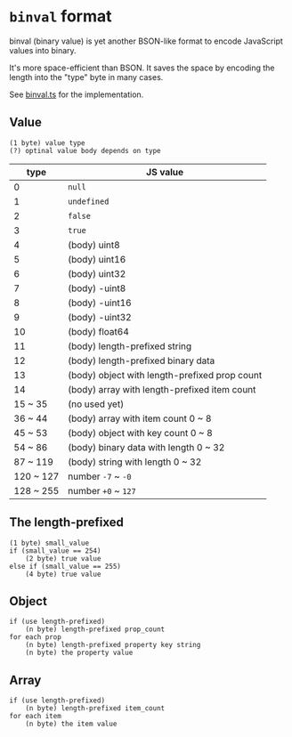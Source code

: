 # `binval` format

binval (binary value) is yet another BSON-like format to encode JavaScript
values into binary.

It's more space-efficient than BSON. It saves the space by encoding the length
into the "type" byte in many cases.

See [binval.ts](../src/binval.ts) for the implementation.

## Value

```
(1 byte) value type
(?) optinal value body depends on type
```

| type      | JS value                                      |
| --------- | --------------------------------------------- |
| 0         | `null`                                        |
| 1         | `undefined`                                   |
| 2         | `false`                                       |
| 3         | `true`                                        |
| 4         | (body) uint8                                  |
| 5         | (body) uint16                                 |
| 6         | (body) uint32                                 |
| 7         | (body) -uint8                                 |
| 8         | (body) -uint16                                |
| 9         | (body) -uint32                                |
| 10        | (body) float64                                |
| 11        | (body) length-prefixed string                 |
| 12        | (body) length-prefixed binary data            |
| 13        | (body) object with length-prefixed prop count |
| 14        | (body) array with length-prefixed item count  |
| 15 ~ 35   | (no used yet)                                 |
| 36 ~ 44   | (body) array with item count 0 ~ 8            |
| 45 ~ 53   | (body) object with key count 0 ~ 8            |
| 54 ~ 86   | (body) binary data with length 0 ~ 32         |
| 87 ~ 119  | (body) string with length 0 ~ 32              |
| 120 ~ 127 | number `-7` ~ `-0`                            |
| 128 ~ 255 | number `+0` ~ `127`                           |

## The length-prefixed

```
(1 byte) small_value
if (small_value == 254)
    (2 byte) true value
else if (small_value == 255)
    (4 byte) true value
```

## Object

```
if (use length-prefixed)
    (n byte) length-prefixed prop_count
for each prop
    (n byte) length-prefixed property key string
    (n byte) the property value
```

## Array

```
if (use length-prefixed)
    (n byte) length-prefixed item_count
for each item
    (n byte) the item value
```
